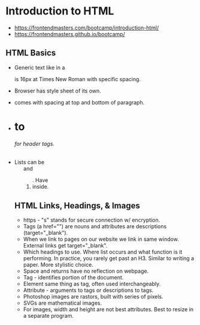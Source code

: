 # Introduction to HTML

- https://frontendmasters.com/bootcamp/introduction-html/
- https://frontendmasters.github.io/bootcamp/

## HTML Basics
- Generic text like in a <p> is 16px at Times New Roman with specific spacing.
- Browser has style sheet of its own. 
- <p> comes with spacing at top and bottom of paragraph.
- <h1> to <h6> for header tags.
- Lists can be <ul> and <ol>. Have <li> inside.

## HTML Links, Headings, & Images
- https - "s" stands for secure connection w/ encryption.
- Tags (a href="") are nouns and attributes are descriptions (target="_blank").
- When we link to pages on our website we link in same window. External links get target="_blank".
- Which headings to use. Where list occurs and what function is it performing. In practice, you rarely get past an H3. Similar to writing a paper. More stylistic choice.
- Space and returns have no reflection on webpage.
- Tag - identifies portion of the document.
- Element same thing as tag, often used interchangeably.
- Attribute - arguments to tags or descriptions to tags.
- Photoshop images are rastors, built with series of pixels.
- SVGs are mathematical images.
- For images, width and height are not best attributes. Best to resize in a separate program.